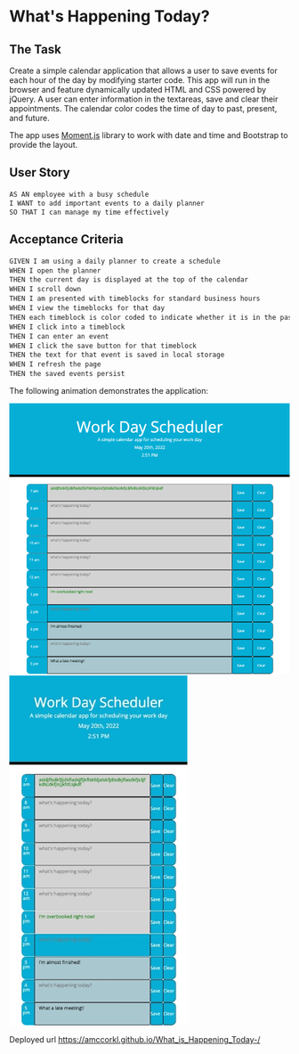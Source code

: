 # What's Happening Today?

## The Task

Create a simple calendar application that allows a user to save events for each hour of the day by modifying starter code. This app will run in the browser and feature dynamically updated HTML and CSS powered by jQuery. A user can enter information in the textareas, save and clear their appointments. The calendar color codes the time of day to past, present, and future.

The app uses [Moment.js](https://momentjs.com/) library to work with date and time and Bootstrap to provide the layout. 

## User Story

```
AS AN employee with a busy schedule
I WANT to add important events to a daily planner
SO THAT I can manage my time effectively
```

## Acceptance Criteria

```md
GIVEN I am using a daily planner to create a schedule
WHEN I open the planner
THEN the current day is displayed at the top of the calendar
WHEN I scroll down
THEN I am presented with timeblocks for standard business hours
WHEN I view the timeblocks for that day
THEN each timeblock is color coded to indicate whether it is in the past, present, or future
WHEN I click into a timeblock
THEN I can enter an event
WHEN I click the save button for that timeblock
THEN the text for that event is saved in local storage
WHEN I refresh the page
THEN the saved events persist
```

The following animation demonstrates the application:

![Calendar Desktop view](./Assets/images/app-image.png) 
![Mobile view](./Assets/images/mobile_app_image.jpeg)

Deployed url https://amccorkl.github.io/What_is_Happening_Today-/

